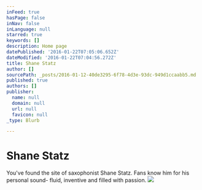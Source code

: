 ```yaml
---
inFeed: true
hasPage: false
inNav: false
inLanguage: null
starred: true
keywords: []
description: Home page
datePublished: '2016-01-22T07:05:06.652Z'
dateModified: '2016-01-22T07:04:56.272Z'
title: Shane Statz
author: []
sourcePath: _posts/2016-01-12-40de3295-6f78-4d3e-93dc-949d1ccaabb5.md
published: true
authors: []
publisher:
  name: null
  domain: null
  url: null
  favicon: null
_type: Blurb

---
```

# Shane Statz

You've found the site of saxophonist Shane Statz. Fans know him for his personal sound- fluid, inventive and filled with passion.
![](https://the-grid-user-content.s3-us-west-2.amazonaws.com/ece0ae86-cab2-4e80-95dc-705ecf261a5f.jpg)